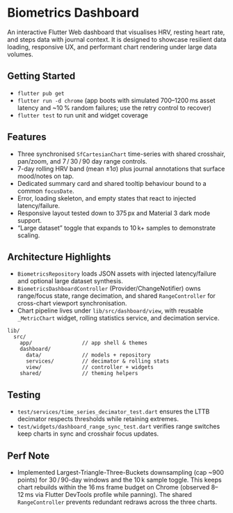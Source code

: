 # Biometrics Dashboard

An interactive Flutter Web dashboard that visualises HRV, resting heart rate, and steps data with journal context. It is designed to showcase resilient data loading, responsive UX, and performant chart rendering under large data volumes.

## Getting Started

- `flutter pub get`
- `flutter run -d chrome` (app boots with simulated 700–1200 ms asset latency and ~10 % random failures; use the retry control to recover)
- `flutter test` to run unit and widget coverage

## Features

- Three synchronised `SfCartesianChart` time-series with shared crosshair, pan/zoom, and 7 / 30 / 90 day range controls.
- 7-day rolling HRV band (mean ±1σ) plus journal annotations that surface mood/notes on tap.
- Dedicated summary card and shared tooltip behaviour bound to a common `focusDate`.
- Error, loading skeleton, and empty states that react to injected latency/failure.
- Responsive layout tested down to 375 px and Material 3 dark mode support.
- “Large dataset” toggle that expands to 10 k+ samples to demonstrate scaling.

## Architecture Highlights

- `BiometricsRepository` loads JSON assets with injected latency/failure and optional large dataset synthesis.
- `BiometricsDashboardController` (Provider/ChangeNotifier) owns range/focus state, range decimation, and shared `RangeController` for cross-chart viewport synchronisation.
- Chart pipeline lives under `lib/src/dashboard/view`, with reusable `_MetricChart` widget, rolling statistics service, and decimation service.

```
lib/
  src/
    app/                // app shell & themes
    dashboard/
      data/             // models + repository
      services/         // decimator & rolling stats
      view/             // controller + widgets
    shared/             // theming helpers
```

## Testing

- `test/services/time_series_decimator_test.dart` ensures the LTTB decimator respects thresholds while retaining extremes.
- `test/widgets/dashboard_range_sync_test.dart` verifies range switches keep charts in sync and crosshair focus updates.

## Perf Note

- Implemented Largest-Triangle-Three-Buckets downsampling (cap ~900 points) for 30 / 90-day windows and the 10 k sample toggle. This keeps chart rebuilds within the 16 ms frame budget on Chrome (observed 8–12 ms via Flutter DevTools profile while panning). The shared `RangeController` prevents redundant redraws across the three charts.
